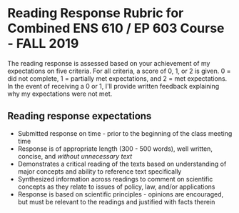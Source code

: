 # Reading Response Rubric for Combined ENS 610 / EP 603 Course - FALL 2019

The reading response is assessed based on your achievement of my expectations on five criteria. 
For all criteria, a score of 0, 1, or 2 is given. 0 = did not complete, 1 = partially met expectations, and 2 = met expectations. 
In the event of receiving a 0 or 1, I'll provide written feedback explaining why my expectations were not met.


## Reading response expectations

* Submitted response on time - prior to the beginning of the class meeting time
* Response is of appropriate length (300 - 500 words), well written, concise, and *without unnecessary text*
* Demonstrates a critical reading of the texts based on understanding of major concepts and ability to reference text specifically
* Synthesized information across readings to comment on scientific concepts as they relate to issues of policy, law, and/or applications
* Response is based on scientific principles - opinions are encouraged, but must be relevant to the readings and justified with facts therein
